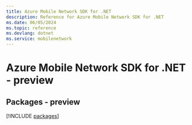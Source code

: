 ```yaml
---
title: Azure Mobile Network SDK for .NET
description: Reference for Azure Mobile Network SDK for .NET
ms.date: 06/05/2024
ms.topic: reference
ms.devlang: dotnet
ms.service: mobilenetwork
---
```

# Azure Mobile Network SDK for .NET - preview
## Packages - preview
[!INCLUDE [packages](mobile-network-index.md)]